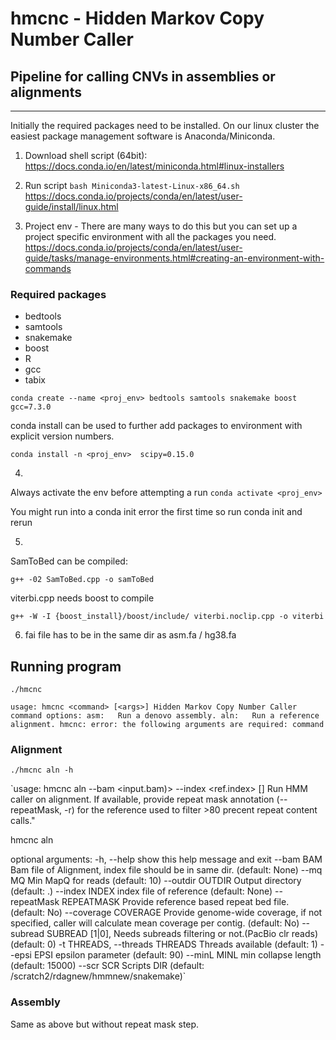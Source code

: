 # hmcnc - Hidden Markov Copy Number Caller 
## Pipeline for calling CNVs in assemblies or alignments

---
 
Initially the required packages need to be installed.
On our linux cluster the easiest package management software is Anaconda/Miniconda. 

1. Download shell script (64bit):
https://docs.conda.io/en/latest/miniconda.html#linux-installers

2. Run script
`bash Miniconda3-latest-Linux-x86_64.sh`
https://docs.conda.io/projects/conda/en/latest/user-guide/install/linux.html


3. Project env - There are many ways to do this but you can set up a project specific environment with all the packages you need.
https://docs.conda.io/projects/conda/en/latest/user-guide/tasks/manage-environments.html#creating-an-environment-with-commands

### Required packages
- bedtools
- samtools
- snakemake
- boost
- R 
- gcc
- tabix

`conda create --name <proj_env> bedtools samtools snakemake boost gcc=7.3.0`

conda install can be used to further add packages to <proj> environment with explicit version numbers.
 
`conda install -n <proj_env>  scipy=0.15.0`

4.

Always activate the env before attempting a run
`conda activate <proj_env>`

You might run into a conda init error the first time so run conda init and rerun


5.
SamToBed can be compiled: 

`g++ -02 SamToBed.cpp -o samToBed`

viterbi.cpp needs boost to compile

`g++ -W -I {boost_install}/boost/include/ viterbi.noclip.cpp -o viterbi`

6. fai file has to be in the same dir as asm.fa / hg38.fa

## Running program

`./hmcnc`

`usage: hmcnc <command> [<args>]
Hidden Markov Copy Number Caller command options:
	asm:   Run a denovo assembly.
	aln:   Run a reference alignment.
hmcnc: error: the following arguments are required: command`

### Alignment

`./hmcnc aln -h`

`usage:
    	hmcnc aln --bam <input.bam)> --index <ref.index> [<args>]
    	Run HMM caller on alignment. If available, provide repeat mask annotation (--repeatMask, -r) for the reference used to filter >80 precent repeat content calls."

hmcnc aln

optional arguments:
  -h, --help            show this help message and exit
  --bam BAM             Bam file of Alignment, index file should be in same dir. (default: None)
  --mq MQ               Min MapQ for reads (default: 10)
  --outdir OUTDIR       Output directory (default: .)
  --index INDEX         index file of reference (default: None)
  --repeatMask REPEATMASK
                        Provide reference based repeat bed file. (default: No)
  --coverage COVERAGE   Provide genome-wide coverage, if not specified, caller will calculate mean coverage per contig. (default: No)
  --subread SUBREAD     [1|0], Needs subreads filtering or not.(PacBio clr reads) (default: 0)
  -t THREADS, --threads THREADS
                        Threads available (default: 1)
  --epsi EPSI           epsilon parameter (default: 90)
  --minL MINL           min collapse length (default: 15000)
  --scr SCR             Scripts DIR (default: /scratch2/rdagnew/hmmnew/snakemake)`
  

### Assembly 

Same as above but without repeat mask step.

